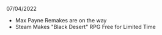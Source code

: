 07/04/2022

- Max Payne Remakes are on the way
- Steam Makes "Black Desert" RPG Free for Limited Time